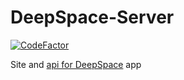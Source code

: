 # DeepSpace-Server
[![CodeFactor](https://www.codefactor.io/repository/github/deepspaceteam/deepspace-server/badge?style=plastic)](https://www.codefactor.io/repository/github/deepspaceteam/deepspace-server/)
<!--[![codebeat badge](https://codebeat.co/badges/github-com-deepspaceteam-deepspace-server-master)](https://codebeat.co/projects/github-com-deepspaceteam-deepspace-server-master)-->
Site and [api for DeepSpace](https://www.deep-space.live/) app
